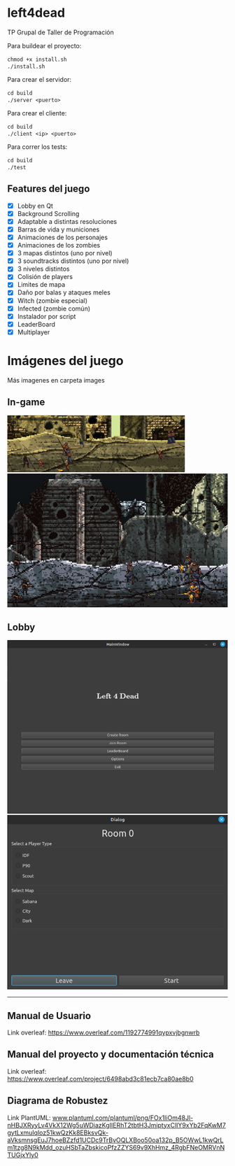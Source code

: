 # left4dead
TP Grupal de Taller de Programación

Para buildear el proyecto:
```
chmod +x install.sh
./install.sh
```

Para crear el servidor:
```
cd build
./server <puerto>
```

Para crear el cliente:
```
cd build
./client <ip> <puerto>
```

Para correr los tests:
```
cd build
./test
```

## Features del juego
- [x] Lobby en Qt
- [x] Background Scrolling
- [x] Adaptable a distintas resoluciones
- [x] Barras de vida y municiones
- [x] Animaciones de los personajes
- [x] Animaciones de los zombies
- [x] 3 mapas distintos (uno por nivel)
- [x] 3 soundtracks distintos (uno por nivel)
- [x] 3 niveles distintos
- [x] Colisión de players
- [x] Limites de mapa
- [x] Daño por balas y ataques meles
- [x] Witch (zombie especial)
- [x] Infected (zombie común)
- [x] Instalador por script
- [x] LeaderBoard
- [x] Multiplayer

# Imágenes del juego

Más imagenes en carpeta images
## In-game
![Animación ataque](./images/1.png)
![Players vs Zombies](./images/5.png)

## Lobby
![Lobby](./images/2.png)
![Room](./images/4.png)

---

## Manual de Usuario
Link overleaf: https://www.overleaf.com/1192774991qypxvjbgnwrb

## Manual del proyecto y documentación técnica
Link overleaf: https://www.overleaf.com/project/6498abd3c81ecb7ca80ae8b0

## Diagrama de Robustez
Link PlantUML: www.plantuml.com/plantuml/png/FOx1IiOm48Jl-nHBJXRyyLv4VkX12Wg5uWDiazKgIIERhT2tbtH3JmiptyxClIY9xYb2FqKwM7gytLxmuIqloz51kwQzKk8EBksvQk-aVksmnsgEuJ7hoeBZzfd1UCDc9TrBvOQLXBoo50oa132p_B5OWwL1kwQrLm1tzg8N9kMdd_ozuHSbTaZbskicoPfzZZYS69v9XhHmz_4RgbFNeOMRVnNTUGjxYly0
